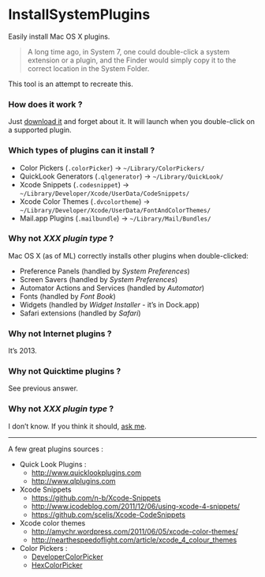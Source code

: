 InstallSystemPlugins
====================

Easily install Mac OS X plugins.

>A long time ago, in System 7, one could double-click a system extension or a plugin, and the Finder would simply copy it to the correct location in the System Folder.

This tool is an attempt to recreate this.

### How does it work ?

Just [download it](https://github.com/n-b/InstallSystemPlugins/raw/master/Archive/InstallSystemPlugins.zip) and forget about it. It will launch when you double-click on a supported plugin.

### Which types of plugins can it install ?


* Color Pickers (`.colorPicker`) → `~/Library/ColorPickers/`
* QuickLook Generators (`.qlgenerator`) → `~/Library/QuickLook/`
* Xcode Snippets (`.codesnippet`) → `~/Library/Developer/Xcode/UserData/CodeSnippets/`
* Xcode Color Themes (`.dvcolortheme`) → `~/Library/Developer/Xcode/UserData/FontAndColorThemes/`
* Mail.app Plugins (`.mailbundle`) → `~/Library/Mail/Bundles/`

### Why not *XXX plugin type* ?

Mac OS X (as of ML) correctly installs other plugins when double-clicked: 
* Preference Panels (handled by *System Preferences*)
* Screen Savers (handled by *System Preferences*)
* Automator Actions and Services (handled by *Automator*)
* Fonts (handled by *Font Book*)
* Widgets (handled by *Widget Installer* - it’s in Dock.app)
* Safari extensions (handled by *Safari*)

### Why not Internet plugins ?

It’s 2013.

### Why not Quicktime plugins ?

See previous answer.

### Why not *XXX plugin type* ?

I don’t know. If you think it should, [ask me](https://github.com/n-b/InstallSystemPlugins/issues).

---

A few great plugins sources :

* Quick Look Plugins : 
	* http://www.quicklookplugins.com
	* http://www.qlplugins.com
* Xcode Snippets
	* https://github.com/n-b/Xcode-Snippets
	* http://www.icodeblog.com/2011/12/06/using-xcode-4-snippets/
	* https://github.com/scelis/Xcode-CodeSnippets
* Xcode color themes
	* http://amychr.wordpress.com/2011/06/05/xcode-color-themes/
	* http://nearthespeedoflight.com/article/xcode_4_colour_themes
* Color Pickers :
	* [DeveloperColorPicker](http://panic.com/~wade/picker/)
	* [HexColorPicker](http://wafflesoftware.net/hexpicker/)
